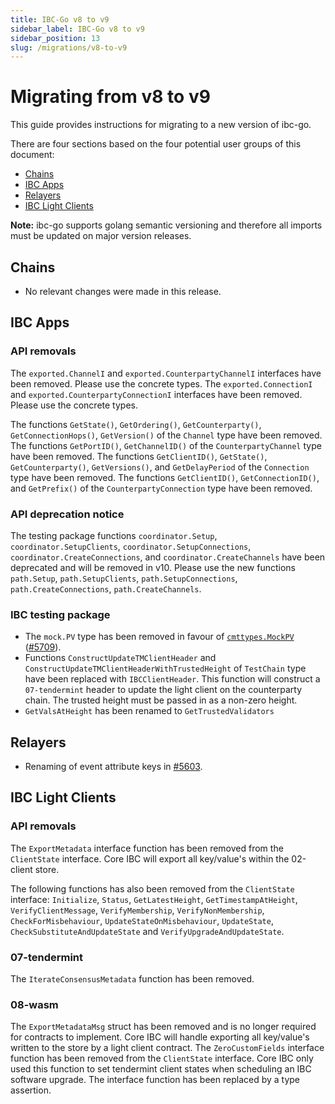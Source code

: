 ```yaml
---
title: IBC-Go v8 to v9
sidebar_label: IBC-Go v8 to v9
sidebar_position: 13
slug: /migrations/v8-to-v9
---
```


# Migrating from v8 to v9

This guide provides instructions for migrating to a new version of ibc-go.

There are four sections based on the four potential user groups of this document:

- [Chains](#chains)
- [IBC Apps](#ibc-apps)
- [Relayers](#relayers)
- [IBC Light Clients](#ibc-light-clients)

**Note:** ibc-go supports golang semantic versioning and therefore all imports must be updated on major version releases.

## Chains

- No relevant changes were made in this release.

## IBC Apps

### API removals

The `exported.ChannelI` and `exported.CounterpartyChannelI` interfaces have been removed. Please use the concrete types.
The `exported.ConnectionI` and `exported.CounterpartyConnectionI` interfaces have been removed. Please use the concrete types.

The functions `GetState()`, `GetOrdering()`, `GetCounterparty()`, `GetConnectionHops()`, `GetVersion()` of the `Channel` type have been removed.
The functions `GetPortID()`, `GetChannelID()` of the `CounterpartyChannel` type have been removed.
The functions `GetClientID()`, `GetState()`, `GetCounterparty()`, `GetVersions()`, and `GetDelayPeriod` of the `Connection` type have been removed. 
The functions `GetClientID()`, `GetConnectionID()`, and `GetPrefix()` of the `CounterpartyConnection` type have been removed. 

### API deprecation notice

The testing package functions `coordinator.Setup`, `coordinator.SetupClients`, `coordinator.SetupConnections`, `coordinator.CreateConnections`, and `coordinator.CreateChannels` have been deprecated and will be removed in v10.
Please use the new functions `path.Setup`, `path.SetupClients`, `path.SetupConnections`, `path.CreateConnections`, `path.CreateChannels`.

### IBC testing package

- The `mock.PV` type has been removed in favour of [`cmttypes.MockPV`](https://github.com/cometbft/cometbft/blob/v0.38.5/types/priv_validator.go#L50) ([#5709](https://github.com/cosmos/ibc-go/pull/5709)).
- Functions `ConstructUpdateTMClientHeader` and `ConstructUpdateTMClientHeaderWithTrustedHeight` of `TestChain` type have been replaced with `IBCClientHeader`. This function will construct a `07-tendermint` header to update the light client on the counterparty chain. The trusted height must be passed in as a non-zero height.
- `GetValsAtHeight` has been renamed to `GetTrustedValidators`

## Relayers

- Renaming of event attribute keys in [#5603](https://github.com/cosmos/ibc-go/pull/5603).

## IBC Light Clients

### API removals

The `ExportMetadata` interface function has been removed from the `ClientState` interface. Core IBC will export all key/value's within the 02-client store.

The following functions has also been removed from the `ClientState` interface: `Initialize`, `Status`, `GetLatestHeight`, `GetTimestampAtHeight`, `VerifyClientMessage`, `VerifyMembership`, `VerifyNonMembership`, `CheckForMisbehaviour`, `UpdateStateOnMisbehaviour`, `UpdateState`, `CheckSubstituteAndUpdateState` and `VerifyUpgradeAndUpdateState`. 

### 07-tendermint

The `IterateConsensusMetadata` function has been removed.

### 08-wasm

The `ExportMetadataMsg` struct has been removed and is no longer required for contracts to implement. Core IBC will handle exporting all key/value's written to the store by a light client contract.
The `ZeroCustomFields` interface function has been removed from the `ClientState` interface. Core IBC only used this function to set tendermint client states when scheduling an IBC software upgrade. The interface function has been replaced by a type assertion.  
